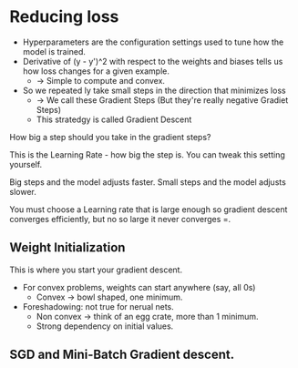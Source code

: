 # Reducing loss

- Hyperparameters are the configuration settings used to tune how the model is trained.
- Derivative of (y - y')^2 with respect to the weights and biases tells us how loss changes for a given example.
  - -> Simple to compute and convex.
- So we repeated ly take small steps in the direction that minimizes loss
  - -> We call these Gradient Steps (But they're really negative Gradiet Steps)
  - This stratedgy is called Gradient Descent

How big a step should you take in the gradient steps?

This is the Learning Rate - how big the step is. You can tweak this setting yourself.

Big steps and the model adjusts faster.
Small steps and the model adjusts slower.

You must choose a Learning rate that is large enough so gradient descent converges efficiently, but no so large it never converges =.

## Weight Initialization

This is where you start your gradient descent.

- For convex problems, weights can start anywhere (say, all 0s)
  - Convex -> bowl shaped, one minimum.
- Foreshadowing: not true for nerual nets.
  - Non convex -> think of an egg crate, more than 1 minimum.
  - Strong dependency on initial values.

## SGD and Mini-Batch Gradient descent.

